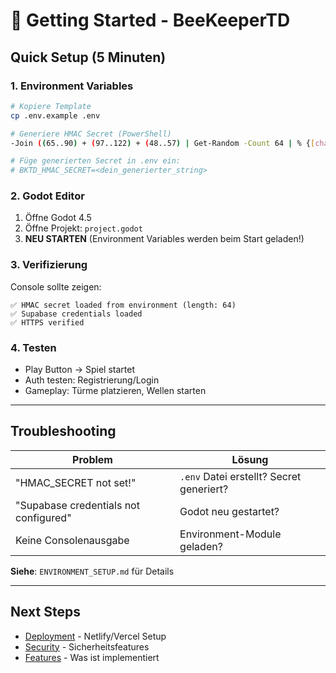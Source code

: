 # 🚀 Getting Started - BeeKeeperTD

## Quick Setup (5 Minuten)

### 1. Environment Variables

```bash
# Kopiere Template
cp .env.example .env

# Generiere HMAC Secret (PowerShell)
-Join ((65..90) + (97..122) + (48..57) | Get-Random -Count 64 | % {[char]$_})

# Füge generierten Secret in .env ein:
# BKTD_HMAC_SECRET=<dein_generierter_string>
```

### 2. Godot Editor

1. Öffne Godot 4.5
2. Öffne Projekt: `project.godot`
3. **NEU STARTEN** (Environment Variables werden beim Start geladen!)

### 3. Verifizierung

Console sollte zeigen:
```
✅ HMAC secret loaded from environment (length: 64)
✅ Supabase credentials loaded
✅ HTTPS verified
```

### 4. Testen

- Play Button → Spiel startet
- Auth testen: Registrierung/Login
- Gameplay: Türme platzieren, Wellen starten

---

## Troubleshooting

| Problem | Lösung |
|---------|--------|
| "HMAC_SECRET not set!" | `.env` Datei erstellt? Secret generiert? |
| "Supabase credentials not configured" | Godot neu gestartet? |
| Keine Consolenausgabe | Environment-Module geladen? |

**Siehe**: `ENVIRONMENT_SETUP.md` für Details

---

## Next Steps

- [Deployment](DEPLOYMENT.md) - Netlify/Vercel Setup
- [Security](../security/SECURITY_OVERVIEW.md) - Sicherheitsfeatures
- [Features](../features/GAME_FEATURES.md) - Was ist implementiert
